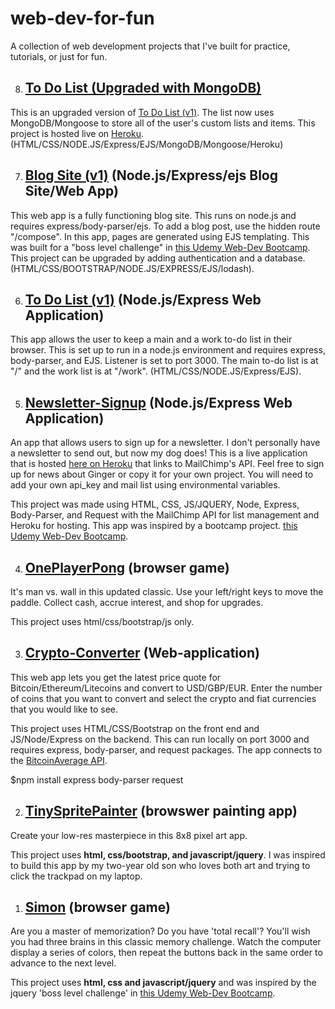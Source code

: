 # web-dev-for-fun
A collection of web development projects that I've built for practice, tutorials, or just for fun.

8. ## [To Do List (Upgraded with MongoDB)](https://github.com/jnees/web-dev-for-fun/tree/master/todo-list-v2)

This is an upgraded version of [To Do List (v1)](https://github.com/jnees/web-dev-for-fun/tree/master/todo-list-v1). The list now uses MongoDB/Mongoose to store all of the user's custom lists and items. This project is hosted live on [Heroku](https://hidden-temple-80329.herokuapp.com/).
(HTML/CSS/NODE.JS/Express/EJS/MongoDB/Mongoose/Heroku)

7. ## [Blog Site (v1)](https://github.com/jnees/web-dev-for-fun/tree/master/ejs-blogsite) (Node.js/Express/ejs Blog Site/Web App)

This web app is a fully functioning blog site. This runs on node.js and requires express/body-parser/ejs. To add a blog post, use the hidden route "/compose". In this app, pages are generated using EJS templating. This was built for a "boss level challenge" in [this Udemy Web-Dev Bootcamp](https://www.udemy.com/course/the-complete-web-development-bootcamp/). This project can be upgraded by adding authentication and a database. (HTML/CSS/BOOTSTRAP/NODE.JS/EXPRESS/EJS/lodash).

6. ## [To Do List (v1)](https://github.com/jnees/web-dev-for-fun/tree/master/todo-list-v1) (Node.js/Express Web Application)

This app allows the user to keep a main and a work to-do list in their browser. This is set up to run in a node.js environment and requires express, body-parser, and EJS. Listener is set to port 3000. The main to-do list is at "/" and the work list is at "/work". (HTML/CSS/NODE.JS/Express/EJS).

5. ## [Newsletter-Signup](https://github.com/jnees/web-dev-for-fun/tree/master/Newsletter-Signup) (Node.js/Express Web Application)

An app that allows users to sign up for a newsletter. I don't personally have a newsletter to send out, but now my dog does! This is a live application that is hosted [here on Heroku](https://thawing-peak-68246.herokuapp.com/) that links to MailChimp's API. Feel free to sign up for news about Ginger or copy it for your own project. You will need to add your own api_key and mail list using environmental variables.

This project was made using HTML, CSS, JS/JQUERY, Node, Express, Body-Parser, and Request with the MailChimp API for list management and Heroku for hosting. This app was inspired by a bootcamp project. [this Udemy Web-Dev Bootcamp](https://www.udemy.com/course/the-complete-web-development-bootcamp/).

4. ## [OnePlayerPong](https://github.com/jnees/web-dev-for-fun/tree/master/OnePlayerPong) (browser game)

It's man vs. wall in this updated classic. Use your left/right keys to move the paddle. Collect cash, accrue interest, and shop for upgrades.

This project uses html/css/bootstrap/js only.

3. ## [Crypto-Converter](https://github.com/jnees/web-dev-for-fun/tree/master/Bitcoin-Ticker) (Web-application)

This web app lets you get the latest price quote for Bitcoin/Ethereum/Litecoins and convert to USD/GBP/EUR. Enter the number of coins that you want to convert and select the crypto and fiat currencies that you would like to see.

This project uses HTML/CSS/Bootstrap on the front end and JS/Node/Express on the backend. This can run locally on port 3000 and requires express, body-parser, and request packages. The app connects to the [BitcoinAverage API](https://github.com/jnees/web-dev-for-fun/tree/master/Bitcoin-Ticker). 

$npm install express body-parser request

2. ## [TinySpritePainter](https://github.com/jnees/web-dev-for-fun/tree/master/TinySpritePainter) (browswer painting app)

Create your low-res masterpiece in this 8x8 pixel art app.

This project uses **html, css/bootstrap, and javascript/jquery**. I was inspired to build this app by my two-year old son who loves both art and trying to click the trackpad on my laptop.

1. ## [Simon](https://github.com/jnees/web-dev-for-fun/tree/master/Simon) (browser game)

Are you a master of memorization? Do you have 'total recall'? You'll wish you had three brains in this classic memory challenge. Watch the computer display a series of colors, then repeat the buttons back in the same order to advance to the next level.

This project uses **html, css and javascript/jquery** and was inspired by the jquery 'boss level challenge' in [this Udemy Web-Dev Bootcamp](https://www.udemy.com/course/the-complete-web-development-bootcamp/).



